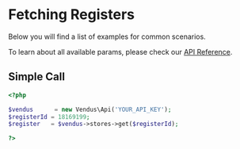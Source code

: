 # Fetching Registers

Below you will find a list of examples for common scenarios. 

To learn about all available params, please check our [API Reference](https://www.vendus.pt/ws/registers.doc).

## Simple Call

```php
<?php

$vendus      = new Vendus\Api('YOUR_API_KEY');
$registerId = 18169199;
$register   = $vendus->stores->get($registerId);

?>
```
